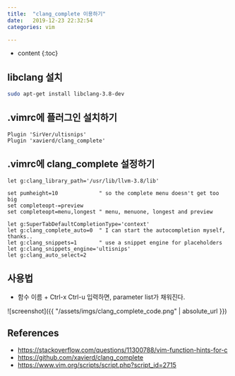 ```yaml
---
title:  "clang_complete 이용하기"
date:   2019-12-23 22:32:54
categories: vim

---
```

* content
{:toc}

## libclang 설치

~~~bash
sudo apt-get install libclang-3.8-dev
~~~

## .vimrc에 플러그인 설치하기

~~~vim
Plugin 'SirVer/ultisnips'
Plugin 'xavierd/clang_complete'
~~~

## .vimrc에 clang_complete 설정하기

~~~vim
let g:clang_library_path='/usr/lib/llvm-3.8/lib'

set pumheight=10             " so the complete menu doesn't get too big
set completeopt-=preview
set completeopt=menu,longest " menu, menuone, longest and preview

let g:SuperTabDefaultCompletionType='context'
let g:clang_complete_auto=0  " I can start the autocompletion myself, thanks..
let g:clang_snippets=1       " use a snippet engine for placeholders
let g:clang_snippets_engine='ultisnips'
let g:clang_auto_select=2  
~~~

## 사용법
  - 함수 이름 + Ctrl-x Ctrl-u 입력하면, parameter list가 채워진다.

![screenshot]({{ "/assets/imgs/clang_complete_code.png" | absolute_url }})

## References
  - https://stackoverflow.com/questions/11300788/vim-function-hints-for-c
  - https://github.com/xavierd/clang_complete
  - https://www.vim.org/scripts/script.php?script_id=2715

